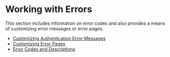 # Working with Errors

This section includes information on error codes and also provides a
means of customizing error messages or error pages.

-   [Customizing Authentication Error
    Messages](../../using-wso2-identity-server/customizing-authentication-error-messages)
-   [Customizing Error Pages](../../using-wso2-identity-server/customizing-error-pages)
-   [Error Codes and Descriptions](../../using-wso2-identity-server/error-codes-and-descriptions)
